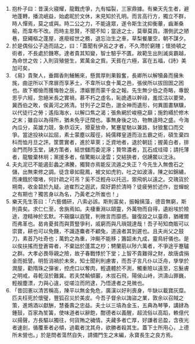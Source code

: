 1. 抱朴子曰：昔漢火寢耀，龍戰虎爭，九有幅裂，三家鼎據。有樂天先生者，避地蓬轉，播流岷益，始處昵於文休，末見知於孔明。而言高行方，獨立不群，時人憚焉，莫之或與。時二公之力，不能違眾，遂令斯生沈抑衡蓽，齒漸桑榆，而韋布不改。而時主思賢，不聞不知；當途之士，莫舉莫貢。潛側武之陋巷，竄繩樞之蓬屋，進廢經世之務，退忘治生之車，草梨餐屢空，朝不謀夕。
2. 於是偶俗公子造而詰之，曰：「蓋聞有伊呂之才者，不久滯於窮賤；懷猗頓之術者，不長處於饑寒。達者貴其知變，智士驗乎不匱。故範生出則滅吳霸越，為命世之佐；入則貨殖營生，累萬金之貲。天貧在六極，富在五福，《詩》美加可矣，
3. 《易》貴聚人，垂餌香則鱔鮪來，懸賞厚則果毅奮，長卿所以解犢鼻而擁朱旄，曲逆所以下席扉而享茅土，不韋所以食十萬之邑，張侯所以拔囹圄之困也。故下鄉儉而獲悔咎之辰，漂嫗豐而蒙千金之報。先生無少伯之奇略，專銳思乎六經，忽絕米長之實禍，慕不朽之虛名，恥詭遇以幹祿，羞炫沽以要榮，冀西伯之畋，俟黃河之將清。甘列子之菜色，邈全神而遺形，何異圖畫騏驥，以代徒行之勞；遙指海水，以解口焦之渴；張魚網於峻極之巔；施鈞緡於修木之末；雖自以為得所，猶未免乎迂闊也。事無身後之功，物無違時之盛。今海內瓜分，英雄力競，象恭滔天，猾夏放命，駑蹇星馳以兼路，豺狼奮口而交爭。當途投袂以訟屈，素士蒙塵以履徑，純儒釋皇道而治五霸之術，碩生棄四科而恤月旦之評。筐篚實者，進於草萊；乏資地者，退於朝廷；握黃白者，排金門而陟玉堂，誦方策者，結世讎而委泥濘；贄幣濃者，瓦石成珪璋；請托薄者，龍駿棄林坰；黨援多者，偕驚飈以淩雲；交結狹者，侶踴鱉以沈泳。
4. 夫丸泥已不能遏彭蠡之沸騰，獨賢亦焉能反流遁之失正？今先生入無儋石之儲，出無束修之調。徒含章如龍鳳，被文如虎豹，吐之如波濤，陳之如錦繡，而凍餓於環堵，何計疏之可吊？奚不泛輕舟以托迅，禦飛帆以遠之。交瑰貨於朔南，收金碧於九疑。迪崔烈之遐武，縻好爵於清時？徒疲勞於述作，豈蟬蛻之有期也？獨苦身以為名，乃黃老之所蚩也！」
5. 樂天先生答曰：「六藝備研，八索必該。斯則富矣，振翰摛藻，德音無窮，斯則貴矣。求仁仁至，舍旃焉如。夫棲重淵以頤靈，外萬物而自得，遺紛埃於險途，澄精神於玄默。不窺牖以遐覽，判微言而靡惑。雖復設之以臺鼎，猶確爾而弗革也。曷肯憂貧而與賈豎爭利，戚窮而與凡瑣競達哉！吾子茍知商販可以崇寶，耕也可以免饑，不識逐麋者不顧兔，道遠者其到遲也。且夫尚父之鼓刀，素首乃吐奇也；萬鈞之為重，沖飈不能移；簫韶未九成，靈鳥紆儀也。是以俟扶搖而登蒼霄者，不棄詘於蓬蒿之杪；騁蘭筋以陟六萬者，不爭途乎蹇驢之群。大孝必畏辱親之險，故子春戰悸於下堂；上智不貴難得之財，故唐虞捐金而抵譬。明哲消禍於未來，知士聞利則慮害，而吾子言凡仆以泛舟，孳孳於潤屋，勸隋珠之彈雀，控虎口以奪肉，輕遺體於不測，觸重險以遠至，忘髮膚之明戒，尋乾沒於難冀。若夫焚輸傾巖，木拔石飛，陽侯山峙，洪濤山罪巍，輕艘塵漂，力與心違，從嗟泣而罔逮，乃悟達者之見微也。
6. 「昔回憲以清苦稱高，陳平以無金免危，廣漢以好利喪身，牛缺以載寶灰糜。匹夫枉死於懷璧，豐狐召災於美皮。今吾子督余以誨盜之業，敦余以召賊之策，進鴆酒以獻酬，慧養壽之忠益。夫士以三墳為金玉，五典為琴箏，講肄為鍾鼓，百家為笙簧，使味道者以辭飽，酣德者以義醒，超流俗以高蹈，軼億代以揚聲，方長驅以獨往，何貨賄之穢情。夫藏多者亡厚，好謙者忌盈，含夜光者速剖，循覆車者必傾，過載者沈其舟，欲勝者殺其生。蓋下士所用心，上德所未營也。」於是問者蕩然自失，請備門生之末編，永寶長生之良方焉。